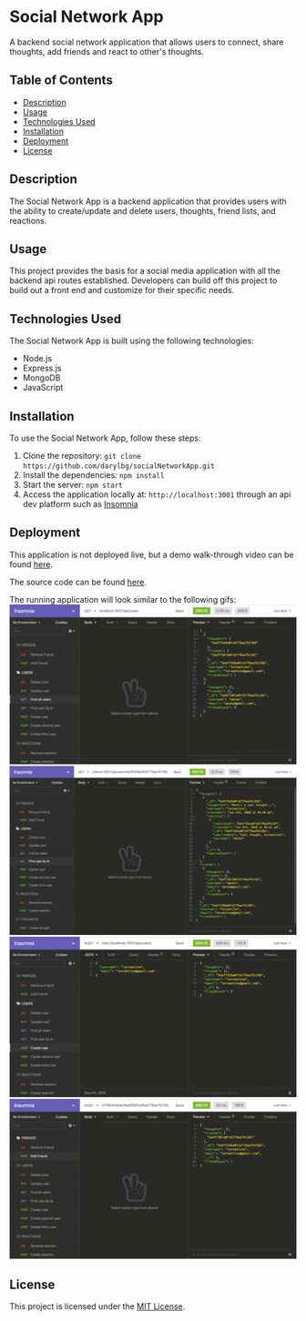 # Social Network App

A backend social network application that allows users to connect, share thoughts, add friends and react to other's thoughts.

## Table of Contents
- [Description](#description)
- [Usage](#usage)
- [Technologies Used](#technologies-used)
- [Installation](#installation)
- [Deployment](#deployment)
- [License](#license)

## Description

The Social Network App is a backend application that provides users with the ability to create/update and delete users, thoughts, friend lists, and reactions.

## Usage

This project provides the basis for a social media application with all the backend api routes established. Developers can build off this project to build out a front end and customize for their specific needs.

## Technologies Used

The Social Network App is built using the following technologies:

- Node.js
- Express.js
- MongoDB
- JavaScript

## Installation

To use the Social Network App, follow these steps:
1. Clone the repository: `git clone https://github.com/darylbg/socialNetworkApp.git`
2. Install the dependencies: `npm install`
3. Start the server: `npm start`
4. Access the application locally at: `http://localhost:3001` through an api dev platform such as [Insomnia](https://insomnia.rest/)


## Deployment

This application is not deployed live, but a demo walk-through video can be found [here](https://www.youtube.com/watch?v=gcHC-pMfM1w).

The source code can be found [here](https://github.com/darylbg/socialNetworkApp).

The running application will look similar to the following gifs:
![screenshot](./Assets/18-nosql-homework-demo-01.gif)
![screenshot](./Assets/18-nosql-homework-demo-02.gif)
![screenshot](./Assets/18-nosql-homework-demo-03.gif)
![screenshot](./Assets/18-nosql-homework-demo-04.gif)

## License

This project is licensed under the [MIT License](LICENSE).

